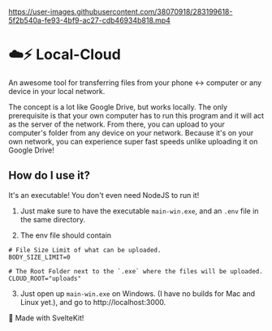 https://user-images.githubusercontent.com/38070918/283199618-5f2b540a-fe93-4bf9-ac27-cdb46934b818.mp4

# ☁️⚡ Local-Cloud

An awesome tool for transferring files from your phone <-> computer or any device in your local network.

The concept is a lot like Google Drive, but works locally. The only prerequisite is that your own computer
has to run this program and it will act as the server of the network. From there, you can upload to your computer's
folder from any device on your network. Because it's on your own network, you can experience
super fast speeds unlike uploading it on Google Drive!

## How do I use it?

It's an executable! You don't even need NodeJS to run it!

1. Just make sure to have the executable `main-win.exe`, and an `.env` file in the same directory.

2. The env file should contain

```properties
# File Size Limit of what can be uploaded.
BODY_SIZE_LIMIT=0

# The Root Folder next to the `.exe` where the files will be uploaded.
CLOUD_ROOT="uploads"
```

3. Just open up `main-win.exe` on Windows. (I have no builds for Mac and Linux yet.), and go to http://localhost:3000.

🧡 Made with SvelteKit!

<!-- # create-svelte

Everything you need to build a Svelte project, powered by [`create-svelte`](https://github.com/sveltejs/kit/tree/master/packages/create-svelte).

## Creating a project

If you're seeing this, you've probably already done this step. Congrats!

```bash
# create a new project in the current directory
npm create svelte@latest

# create a new project in my-app
npm create svelte@latest my-app
```

## Developing

Once you've created a project and installed dependencies with `npm install` (or `pnpm install` or `yarn`), start a development server:

```bash
npm run dev

# or start the server and open the app in a new browser tab
npm run dev -- --open
```

## Building

To create a production version of your app:

```bash
npm run build
```

You can preview the production build with `npm run preview`.

> To deploy your app, you may need to install an [adapter](https://kit.svelte.dev/docs/adapters) for your target environment. -->
